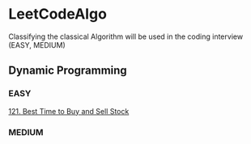 # LeetCodeAlgo
Classifying the classical Algorithm will be used in the coding interview (EASY, MEDIUM)

## Dynamic Programming
### EASY
 [121. Best Time to Buy and Sell Stock](https://github.com/Chu-Wx/LeetCodeAlgo/blob/main/File/DP/Easy/121.%20Best%20Time%20to%20Buy%20and%20Sell%20Stock.py)


### MEDIUM
